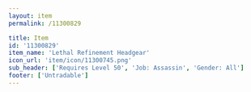 ```yaml
---
layout: item
permalink: /11300829

title: Item
id: '11300829'
item_name: 'Lethal Refinement Headgear'
icon_url: 'item/icon/11300745.png'
sub_header: ['Requires Level 50', 'Job: Assassin', 'Gender: All']
footer: ['Untradable']
---
```

